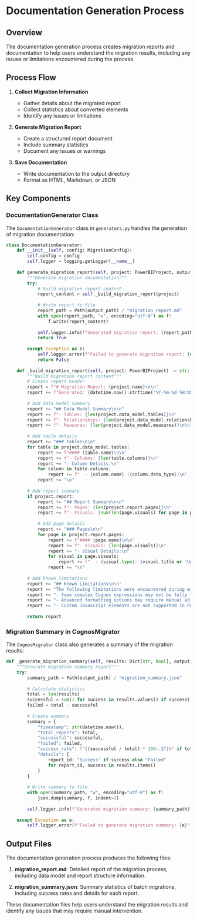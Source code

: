 # Documentation Generation Process

## Overview

The documentation generation process creates migration reports and documentation to help users understand the migration results, including any issues or limitations encountered during the process.

## Process Flow

1. **Collect Migration Information**
   - Gather details about the migrated report
   - Collect statistics about converted elements
   - Identify any issues or limitations

2. **Generate Migration Report**
   - Create a structured report document
   - Include summary statistics
   - Document any issues or warnings

3. **Save Documentation**
   - Write documentation to the output directory
   - Format as HTML, Markdown, or JSON

## Key Components

### DocumentationGenerator Class

The `DocumentationGenerator` class in `generators.py` handles the generation of migration documentation:

```python
class DocumentationGenerator:
    def __init__(self, config: MigrationConfig):
        self.config = config
        self.logger = logging.getLogger(__name__)
    
    def generate_migration_report(self, project: PowerBIProject, output_path: str) -> bool:
        """Generate migration documentation"""
        try:
            # Build migration report content
            report_content = self._build_migration_report(project)
            
            # Write report to file
            report_path = Path(output_path) / "migration_report.md"
            with open(report_path, "w", encoding="utf-8") as f:
                f.write(report_content)
            
            self.logger.info(f"Generated migration report: {report_path}")
            return True
            
        except Exception as e:
            self.logger.error(f"Failed to generate migration report: {e}")
            return False
    
    def _build_migration_report(self, project: PowerBIProject) -> str:
        """Build migration report content"""
        # Create report header
        report = f"# Migration Report: {project.name}\n\n"
        report += f"Generated: {datetime.now().strftime('%Y-%m-%d %H:%M:%S')}\n\n"
        
        # Add data model summary
        report += "## Data Model Summary\n\n"
        report += f"- Tables: {len(project.data_model.tables)}\n"
        report += f"- Relationships: {len(project.data_model.relationships)}\n"
        report += f"- Measures: {len(project.data_model.measures)}\n\n"
        
        # Add table details
        report += "### Tables\n\n"
        for table in project.data_model.tables:
            report += f"#### {table.name}\n\n"
            report += f"- Columns: {len(table.columns)}\n"
            report += "- Column Details:\n"
            for column in table.columns:
                report += f"  - {column.name} ({column.data_type})\n"
            report += "\n"
        
        # Add report summary
        if project.report:
            report += "## Report Summary\n\n"
            report += f"- Pages: {len(project.report.pages)}\n"
            report += f"- Visuals: {sum(len(page.visuals) for page in project.report.pages)}\n\n"
            
            # Add page details
            report += "### Pages\n\n"
            for page in project.report.pages:
                report += f"#### {page.name}\n\n"
                report += f"- Visuals: {len(page.visuals)}\n"
                report += "- Visual Details:\n"
                for visual in page.visuals:
                    report += f"  - {visual.type}: {visual.title or 'Untitled'}\n"
                report += "\n"
        
        # Add known limitations
        report += "## Known Limitations\n\n"
        report += "The following limitations were encountered during migration:\n\n"
        report += "- Some complex Cognos expressions may not be fully translated to DAX\n"
        report += "- Advanced formatting options may require manual adjustment\n"
        report += "- Custom JavaScript elements are not supported in Power BI\n"
        
        return report
```

### Migration Summary in CognosMigrator

The `CognosMigrator` class also generates a summary of the migration results:

```python
def _generate_migration_summary(self, results: Dict[str, bool], output_path: str):
    """Generate migration summary report"""
    try:
        summary_path = Path(output_path) / "migration_summary.json"
        
        # Calculate statistics
        total = len(results)
        successful = sum(1 for success in results.values() if success)
        failed = total - successful
        
        # Create summary
        summary = {
            "timestamp": str(datetime.now()),
            "total_reports": total,
            "successful": successful,
            "failed": failed,
            "success_rate": f"{(successful / total) * 100:.2f}%" if total > 0 else "0%",
            "details": {
                report_id: "Success" if success else "Failed"
                for report_id, success in results.items()
            }
        }
        
        # Write summary to file
        with open(summary_path, "w", encoding="utf-8") as f:
            json.dump(summary, f, indent=2)
        
        self.logger.info(f"Generated migration summary: {summary_path}")
        
    except Exception as e:
        self.logger.error(f"Failed to generate migration summary: {e}")
```

## Output Files

The documentation generation process produces the following files:

1. **migration_report.md**: Detailed report of the migration process, including data model and report structure information.

2. **migration_summary.json**: Summary statistics of batch migrations, including success rates and details for each report.

These documentation files help users understand the migration results and identify any issues that may require manual intervention.
